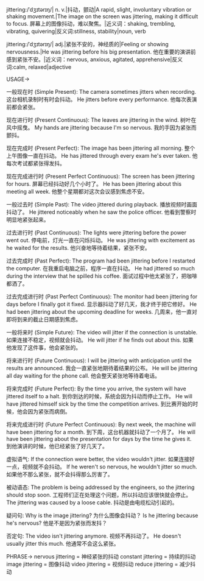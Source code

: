 jittering:/ˈdʒɪtərɪŋ/| n. v.|抖动，颤动|A rapid, slight, involuntary vibration or shaking movement.|The image on the screen was jittering, making it difficult to focus. 屏幕上的图像抖动，难以聚焦。|近义词：shaking, trembling, vibrating, quivering|反义词:stillness, stability|noun, verb


jittering:/ˈdʒɪtərɪŋ/| adj.|紧张不安的，神经质的|Feeling or showing nervousness.|He was jittering before his big presentation.  他在重要的演讲前感到紧张不安。|近义词：nervous, anxious, agitated, apprehensive|反义词:calm, relaxed|adjective



USAGE->

一般现在时 (Simple Present):
The camera sometimes jitters when recording.  这台相机录制时有时会抖动。
He jitters before every performance. 他每次表演前都会紧张。

现在进行时 (Present Continuous):
The leaves are jittering in the wind. 树叶在风中摇曳。
My hands are jittering because I'm so nervous. 我的手因为紧张而颤抖。

现在完成时 (Present Perfect):
The image has been jittering all morning.  整个上午图像一直在抖动。
He has jittered through every exam he's ever taken. 他每次考试都紧张得发抖。

现在完成进行时 (Present Perfect Continuous):
The screen has been jittering for hours. 屏幕已经抖动好几个小时了。
He has been jittering about this meeting all week. 他整个星期都对这次会议感到焦虑不安。

一般过去时 (Simple Past):
The video jittered during playback. 播放视频时画面抖动了。
He jittered noticeably when he saw the police officer. 他看到警察时明显地紧张起来。

过去进行时 (Past Continuous):
The lights were jittering before the power went out.  停电前，灯光一直在闪烁抖动。
He was jittering with excitement as he waited for the results. 他兴奋地等待着结果，紧张不安。

过去完成时 (Past Perfect):
The program had been jittering before I restarted the computer. 在我重启电脑之前，程序一直在抖动。
He had jittered so much during the interview that he spilled his coffee. 面试过程中他太紧张了，把咖啡都洒了。

过去完成进行时 (Past Perfect Continuous):
The monitor had been jittering for days before I finally got it fixed.  显示器抖动了好几天，我才终于把它修好。
He had been jittering about the upcoming deadline for weeks.  几周来，他一直对即将到来的截止日期感到焦虑。

一般将来时 (Simple Future):
The video will jitter if the connection is unstable. 如果连接不稳定，视频就会抖动。
He will jitter if he finds out about this. 如果他发现了这件事，他会紧张的。

将来进行时 (Future Continuous):
I will be jittering with anticipation until the results are announced. 我会一直紧张地期待着结果的公布。
He will be jittering all day waiting for the phone call. 他会整天紧张地等待着电话。

将来完成时 (Future Perfect):
By the time you arrive, the system will have jittered itself to a halt.  到你到达的时候，系统会因为抖动而停止工作。
He will have jittered himself sick by the time the competition arrives. 到比赛开始的时候，他会因为紧张而病倒。

将来完成进行时 (Future Perfect Continuous):
By next week, the machine will have been jittering for a month. 到下周，这台机器就抖动了一个月了。
He will have been jittering about the presentation for days by the time he gives it. 到他演讲的时候，他已经紧张了好几天了。


虚拟语气:
If the connection were better, the video wouldn't jitter. 如果连接好一点，视频就不会抖动。
If he weren't so nervous, he wouldn't jitter so much.  如果他不那么紧张，就不会抖得那么厉害了。


被动语态:
The problem is being addressed by the engineers, so the jittering should stop soon. 工程师们正在处理这个问题，所以抖动应该很快就会停止。
The jittering was caused by a loose cable. 抖动是由电缆松动引起的。



疑问句:
Why is the image jittering? 为什么图像会抖动？
Is he jittering because he's nervous? 他是不是因为紧张而发抖？



否定句:
The video isn't jittering anymore. 视频不再抖动了。
He doesn't usually jitter this much. 他通常不会这么紧张。





PHRASE->
nervous jittering = 神经紧张的抖动
constant jittering = 持续的抖动
image jittering = 图像抖动
video jittering = 视频抖动
reduce jittering = 减少抖动
